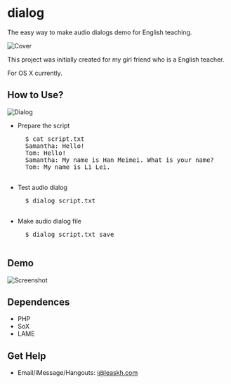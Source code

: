 dialog
======

The easy way to make audio dialogs demo for English teaching.

![Cover](https://raw.github.com/Leask/dialog/master/images/cover.jpg "Cover")

This project was initially created for my girl friend who is a English teacher.

For OS X currently.


## How to Use?

![Dialog](https://raw.github.com/Leask/dialog/master/images/dialog.jpg "Dialog")

* Prepare the script
    <pre>
    $ cat script.txt
    Samantha: Hello!
    Tom: Hello!
    Samantha: My name is Han Meimei. What is your name?
    Tom: My name is Li Lei.
    </pre>
* Test audio dialog
    <pre>
    $ dialog script.txt
    </pre>
* Make audio dialog file
    <pre>
    $ dialog script.txt save
    </pre>


## Demo

![Screenshot](https://raw.github.com/Leask/dialog/master/images/screenshot.jpg "Screenshot")


## Dependences

* PHP
* SoX
* LAME


## Get Help

* Email/iMessage/Hangouts: i@leaskh.com
